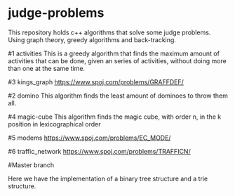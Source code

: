 # judge-problems
This repository holds c++ algorithms that solve some judge problems. Using graph theory, greedy algorithms and back-tracking. 

#1 activities
This is a greedy algorithm that finds the maximum amount of activities that can be done, given an series of activities, without doing more than one at the same time. 

#3 kings_graph 
https://www.spoj.com/problems/GRAFFDEF/

#2 domino
This algorithm finds the least amount of dominoes to throw them all. 

#4 magic-cube 
This algorithm finds the magic cube, with order n, in the k position in lexicographical order

#5 modems 
https://www.spoj.com/problems/EC_MODE/

#6 traffic_network 
https://www.spoj.com/problems/TRAFFICN/

#Master branch 

Here we have the implementation of a binary tree structure and a trie structure.

